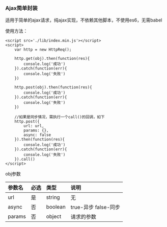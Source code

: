 ### Ajax简单封装

适用于简单的ajax请求，纯ajax实现，不依赖其他脚本，不使用es6，无需babel

使用方法：

```
<script src='./lib/index.min.js'></script>
<script>
    var http = new HttpReq();
    
    http.get(obj).then(function(res){
        console.log('成功')   
    }).catch(function(err){
        console.log('失败')   
    })
    
    http.post(obj).then(function(res){
        console.log('成功')   
    }).catch(function(err){
        console.log('失败')  
    })
    
    //如果是同步情况，需执行一个call()的回调，如下
    http.post({
        url: url,
        params: {},
        async: false
    }).then(function(res){
        console.log('成功')   
    }).catch(function(err){
        console.log('失败')  
    }).call()
</script>
```

obj参数

|参数名|必选|类型|说明|
|:----|:---|:-----|:-----|
|url|是|string|无|
|async|否|boolean|true-异步 false-同步|
|params|否|object|请求的参数|